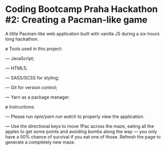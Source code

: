 # Coding Bootcamp Praha Hackathon #2: Creating a Pacman-like game

A little Pacman-like web application built with vanilla JS during a six-hours long hackathon.

ø Tools used in this project:

— JavaScript;

— HTML5;

— SASS/SCSS for styling;

— Git for version control;

— Yarn as a package manager.

ø Instructions:

— Please run <i>npm/yarn run watch</i> to properly view the application.

— Use the directional keys to move 1Pac across the maze, eating all the apples to get some points and avoiding bombs along the way —  you only have a 50% chance of survival if you eat one of those. Refresh the page to generate a completely new maze.
